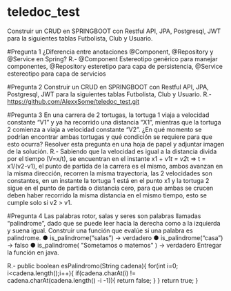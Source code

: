 # teledoc_test
Construir un CRUD en SPRINGBOOT con Restful API, JPA, Postgresql, JWT para la siguientes tablas Futbolista, Club y Usuario.


#Pregunta 1
¿Diferencia entre anotaciones @Component, @Repository y @Service en Spring?
R.- @Component Estereotipo genérico para manejar componentes, @Repository esteretipo para capa de persistencia, @Service estereotipo para capa de servicios

#Pregunta 2
Construir un CRUD en SPRINGBOOT con Restful API, JPA, Postgresql, JWT para la siguientes
tablas Futbolista, Club y Usuario.
R.- https://github.com/AlexxSome/teledoc_test.git

#Pregunta 3
En una carrera de 2 tortugas, la tortuga 1 viaja a velocidad constante “V1” y ya ha recorrido una
distancia “X1”, mientras que la tortuga 2 comienza a viaja a velocidad constante “V2”. ¿En qué
momento se podrían encontrar ambas tortugas y qué condición se requiere para que esto
ocurra? Resolver esta pregunta en una hoja de papel y adjuntar imagen de la solución.
R.- Sabiendo que la velocidad es igual a la distancia divida por el tiempo  (V=x/t), se encuentran en el instante x1 + v1*t = v2*t  => t = x1/(v2-v1), el punto de partida de la carrera es el mismo, ambos avanzan en la misma dirección, recorren la misma trayectoria, las 2 velocidades son constantes, en un instante la tortuga 1 está en el punto x1 y la tortuga 2 sigue en el punto de partida o distancia cero, para que ambas se crucen deben haber recorrido la misma distancia en el mismo tiempo, esto se cumple solo si v2 > v1.


#Pregunta 4
Las palabras rotor, salas y seres son palabras llamadas “palindrome”, dado que se puede leer
hacia la derecha como a la izquierda y suena igual. Construir una función que evalúe si una
palabra es palindrome.
● is_palindrome(“salas”) → verdadero
● is_palindrome(“casa”) → falso
● is_palindrome( "Sometamos o matemos" ) → verdadero
Entregar la función en java.

R.- public boolean esPalindromo(String cadena){
    for(int i=0; i<cadena.length();i++){
        if(cadena.charAt(i) != cadena.charAt(cadena.length() -i -1)){
            return false;
        }
    }
    return true;
}


